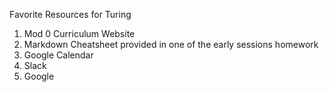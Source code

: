 Favorite Resources for Turing

1. Mod 0 Curriculum Website
2. Markdown Cheatsheet provided in one of the early sessions homework
3. Google Calendar
4. Slack
5. Google
